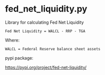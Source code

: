 # fed_net_liquidity.py

Library for calculating Fed Net Liquidity

    Fed Net Liquidity = WALCL - RRP - TGA

Where:

    WALCL = Federal Reserve balance sheet assets

pypi package:

https://pypi.org/project/fed-net-liquidity/
